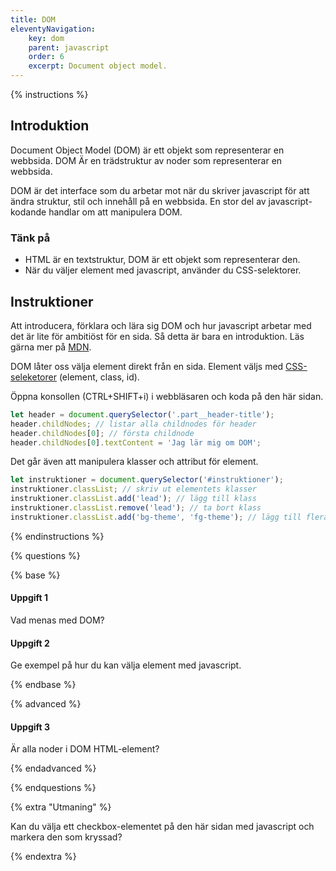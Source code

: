 ```yaml
---
title: DOM
eleventyNavigation:
    key: dom
    parent: javascript
    order: 6
    excerpt: Document object model.
---
```


{% instructions %}

## Introduktion

Document Object Model (DOM) är ett objekt som representerar en webbsida. DOM Är en trädstruktur av noder som representerar en webbsida.

DOM är det interface som du arbetar mot när du skriver javascript för att ändra struktur, stil och innehåll på en webbsida. En stor del av javascript-kodande handlar om att manipulera DOM.

### Tänk på

- HTML är en textstruktur, DOM är ett objekt som representerar den.
- När du väljer element med javascript, använder du CSS-selektorer.

## Instruktioner

Att introducera, förklara och lära sig DOM och hur javascript arbetar med det är lite för ambitiöst för en sida. Så detta är bara en introduktion. Läs gärna mer på [MDN](https://developer.mozilla.org/en-US/docs/Web/API/Document_Object_Model/Introduction).

DOM låter oss välja element direkt från en sida. Element väljs med [CSS-seleketorer](/tekniker/css/selektorer/) (element, class, id).

Öppna konsollen (CTRL+SHIFT+i) i webbläsaren och koda på den här sidan.

```js
let header = document.querySelector('.part__header-title');
header.childNodes; // listar alla childnodes för header
header.childNodes[0]; // första childnode
header.childNodes[0].textContent = 'Jag lär mig om DOM';
```

Det går även att manipulera klasser och attribut för element.

```js
let instruktioner = document.querySelector('#instruktioner');
instruktioner.classList; // skriv ut elementets klasser
instruktioner.classList.add('lead'); // lägg till klass
instruktioner.classList.remove('lead'); // ta bort klass
instruktioner.classList.add('bg-theme', 'fg-theme'); // lägg till flera klasser
```

{% endinstructions %}

{% questions %}

{% base %}

#### Uppgift 1

Vad menas med DOM?

#### Uppgift 2

Ge exempel på hur du kan välja element med javascript.

{% endbase %}

{% advanced %}

#### Uppgift 3

Är alla noder i DOM HTML-element?

{% endadvanced %}

{% endquestions %}

{% extra "Utmaning" %}

Kan du välja ett checkbox-elementet på den här sidan med javascript och markera den som kryssad?

{% endextra %}